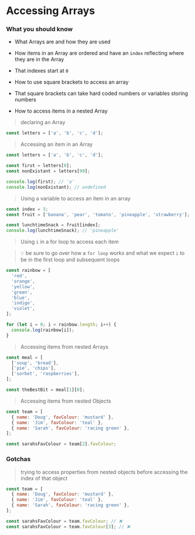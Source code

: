 # Accessing Arrays

### What you should know

- What Arrays are and how they are used

- How items in an Array are ordered and have an `index` reflecting where they are in the Array

- That indexes start at `0`

- How to use square brackets to access an array

- That square brackets can take hard coded numbers or variables storing numbers

- How to access items in a nested Array

> declaring an Array

```js
const letters = ['a', 'b', 'c', 'd'];
```

> Accessing an item in an Array

```js
const letters = ['a', 'b', 'c', 'd'];

const first = letters[0];
const nonExistant = letters[99];

console.log(first); // 'a'
console.log(nonExistant); // undefined
```

> Using a variable to access an item in an array

```js
const index = 3;
const fruit = ['banana', 'pear', 'tomato', 'pineapple', 'strawberry'];

const lunchtimeSnack = fruit[index];
console.log(lunchtimeSnack); // 'pineapple'
```

> Using `i` in a for loop to access each item

> 💡 be sure to go over how a `for loop` works and what we expect `i` to be in the first loop and subsequent loops

```js
const rainbow = [
  'red',
  'orange',
  'yellow',
  'green',
  'blue',
  'indigo',
  'violet',
];

for (let i = 0; i < rainbow.length; i++) {
  console.log(rainbow[i]);
}
```

> Accessing items from nested Arrays

```js
const meal = [
  ['soup', 'bread'],
  ['pie', 'chips'],
  ['sorbet', 'raspberries'],
];

const theBestBit = meal[1][0];
```

> Accessing items from nested Objects

```js
const team = [
  { name: 'Doug', favColour: 'mustard' },
  { name: 'Jim', favColour: 'teal' },
  { name: 'Sarah', favColour: 'racing green' },
];

const sarahsFavColour = team[2].favColour;
```

### Gotchas

> trying to access properties from nested objects before accessing the index of that object

```js
const team = [
  { name: 'Doug', favColour: 'mustard' },
  { name: 'Jim', favColour: 'teal' },
  { name: 'Sarah', favColour: 'racing green' },
];

const sarahsFavColour = team.favColour; // ❌
const sarahsFavColour = team.favColour[3]; // ❌
```
